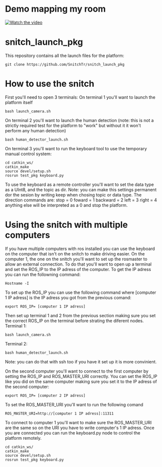 # Demo mapping my room
[![Watch the video](https://img.youtube.com/vi/fRMxI-7EaYo/sddefault.jpg)](https://youtu.be/fRMxI-7EaYo)
# snitch_launch_pkg
This repository contains all the launch files for the platform:
```
git clone https://github.com/SnitchTr/snitch_launch_pkg
```
# How to use the snitch
First you'll need to open 3 terminals:
On terminal 1 you'll want to launch the platform itself
```
bash launch_camera.sh
```
On terminal 2 you'll want to launch the human detection (note: this is not a strictly required test for the platform to "work" but without it it won't perform any human detection)
```
bash human_detector_launch.sh
```
On terminal 3 you'll want to run the keyboard tool to use the temporary manual control system:
```
cd catkin_ws/
catkin_make
source devel/setup.sh
rosrun test_pkg keyboard.py
```
To use the keyboard as a remote controller you'll want to set the data type as a UInt8, and the topic as dir. Note: you can make this settings permanent dor the sesion by writing keep when chosing topic or data type.
The direction commands are:
stop = 0
foward = 1
backward = 2
left = 3
right = 4
anything else will be interpreted as a 0 and stop the platform.
# Using the snitch with multiple computers
If you have multiple computers with ros installed you can use the keyboard on the computer that isn't on the snitch to make driving easier.
On the computer 1, the one on the snitch you'll want to set up the rosmaster to allow an external connection.
To do that you'll want to open up a terminal and set the ROS_IP to the IP adress of the computer. To get the IP adress you can run the followning command:
```
Hostname -I
```
To set up the ROS_IP you can use the following command where [computer 1 IP adress] is the IP adress you got from the previous comand:
```
export ROS_IP= [computer 1 IP adress]
```
Then set up terminal 1 and 2 from the previous section making sure you set the correct ROS_IP on the terminal before strating the diferent nodes.
Terminal 1:
```
bash launch_camera.sh
```
Terminal 2:
```
bash human_detector_launch.sh
```
Note: you can do that with ssh too if you have it set up it is more convinient.

On the second computer you'll want to connect to the first computer by setting the ROS_IP and ROS_MASTER_URI correctly.
You can set the ROS_IP like you did on the same computer making sure you set it to the IP adress of the second computer:
```
export ROS_IP= [computer 2 IP adress]
```
To set the ROS_MASTER_URI you'll want to run the following comand
```
ROS_MASTER_URI=http://[computer 1 IP adress]:11311
```
To connect to computer 1 you'll want to make sure the ROS_MASTER_URI are the same so on the URI you have to write computer's 1 IP adress.
Once you are connected you can run the keyboard.py node to control the platform remotely.
```
cd catkin_ws/
catkin_make
source devel/setup.sh
rosrun test_pkg keyboard.py
```
